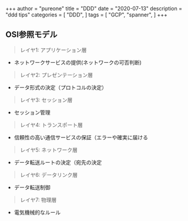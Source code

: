 +++
author = "pureone"
title = "DDD"
date = "2020-07-13"
description = "ddd tips"
categories = [
  "DDD",
]
tags = [
    "GCP",
    "spanner",
]
+++

## OSI参照モデル
> レイヤ1: アプリケーション層
- ネットワークサービスの提供(ネットワークの可否判断)

> レイヤ2: プレゼンテーション層
- データ形式の決定（プロトコルの決定）

> レイヤ3: セッション層
- セッション管理

> レイヤ4: トランスポート層
- 信頼性の高い通信サービスの保証（エラーや確実に届ける

> レイヤ5: ネットワーク層
- データ転送ルートの決定（宛先の決定

> レイヤ6: データリンク層
- データ転送制御

> レイヤ7: 物理層
- 電気機械的なルール
